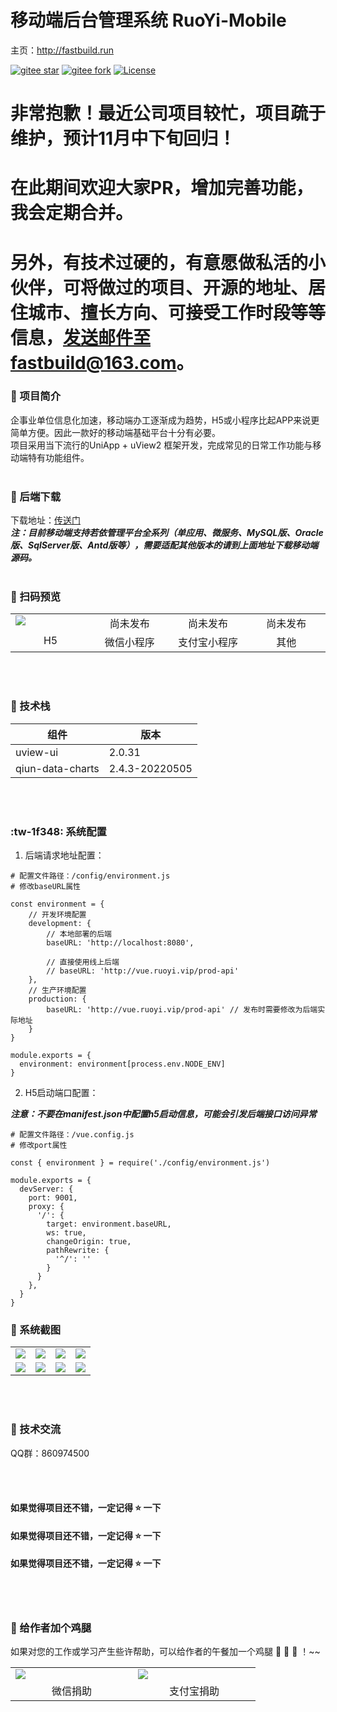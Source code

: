 # 移动端后台管理系统 RuoYi-Mobile
主页：<a href="http://fastbuild.run" target="_blank">http://fastbuild.run</a> 

[![gitee star](https://gitee.com/yinm/RuoYi-Mobile/badge/star.svg?theme=dark)]('https://gitee.com/yinm/RuoYi-Mobile/stargazers')
[![gitee fork](https://gitee.com/yinm/RuoYi-Mobile/badge/fork.svg?theme=dark)]('https://gitee.com/yinm/RuoYi-Mobile/members')
[![License](https://img.shields.io/badge/license-Apache%202-4EB1BA.svg)](https://www.apache.org/licenses/LICENSE-2.0.html)

# 非常抱歉！最近公司项目较忙，项目疏于维护，预计11月中下旬回归！
# 在此期间欢迎大家PR，增加完善功能，我会定期合并。
# 另外，有技术过硬的，有意愿做私活的小伙伴，可将做过的项目、开源的地址、居住城市、擅长方向、可接受工作时段等等信息，发送邮件至fastbuild@163.com。

### :peach: 项目简介
企事业单位信息化加速，移动端办工逐渐成为趋势，H5或小程序比起APP来说更简单方便。因此一款好的移动端基础平台十分有必要。<br>
项目采用当下流行的UniApp + uView2 框架开发，完成常见的日常工作功能与移动端特有功能组件。
<br><br>

### :pear: 后端下载
下载地址：<a href="http://fastbuild.run" target="_blank">传送门</a><br>
***注：目前移动端支持若依管理平台全系列（单应用、微服务、MySQL版、Oracle版、SqlServer版、Antd版等），需要适配其他版本的请到上面地址下载移动端源码。***
<br><br>

###  :strawberry: 扫码预览
<table>
    <tr>
        <td valign="top" width="180"><img src="https://images.gitee.com/uploads/images/2022/0526/091635_6bfffb01_1203341.png"/></td>
        <td valign="center" align="center" width="180">尚未发布</td>
        <td valign="center" align="center" width="180">尚未发布</td>
        <td valign="center" align="center" width="180">尚未发布</td>
    </tr>
    <tr>
        <td valign="top" align="center">H5</td>
        <td valign="top" align="center">微信小程序</td>
        <td valign="top" align="center">支付宝小程序</td>
        <td valign="top" align="center">其他</td>
    </tr>
</table>
<br><br>

###  :watermelon:  技术栈
| 组件       | 版本     |
|----------|--------|
| uview-ui | 2.0.31 |
| qiun-data-charts | 2.4.3-20220505 |

<br><br>

###   :tw-1f348:   系统配置
1. 后端请求地址配置：

```
# 配置文件路径：/config/environment.js
# 修改baseURL属性

const environment = {
	// 开发环境配置
	development: {
		// 本地部署的后端
		baseURL: 'http://localhost:8080',
		
		// 直接使用线上后端
		// baseURL: 'http://vue.ruoyi.vip/prod-api'
	},
	// 生产环境配置
	production: {
		baseURL: 'http://vue.ruoyi.vip/prod-api' // 发布时需要修改为后端实际地址
	}
}

module.exports = {
  environment: environment[process.env.NODE_ENV]
}
```
2. H5启动端口配置：

***注意：不要在manifest.json中配置h5启动信息，可能会引发后端接口访问异常***

```
# 配置文件路径：/vue.config.js
# 修改port属性

const { environment } = require('./config/environment.js')

module.exports = {
  devServer: {
    port: 9001,
    proxy: {
      '/': {
        target: environment.baseURL,
        ws: true,
        changeOrigin: true,
        pathRewrite: {
          '^/': ''
        }
      }
    },
  }
}

```




###    :lemon:   系统截图
<table>
    <tr>
        <td valign="top"><img src="https://gitee.com/yinm/RuoYi-Mobile/raw/master/static/preview/login.jpg"/></td>
        <td valign="top"><img src="https://gitee.com/yinm/RuoYi-Mobile/raw/master/static/preview/index.jpg"/></td>
        <td valign="top"><img src="https://gitee.com/yinm/RuoYi-Mobile/raw/master/static/preview/work.jpg"/></td>
        <td valign="top"><img src="https://gitee.com/yinm/RuoYi-Mobile/raw/master/static/preview/my.jpg"/></td>
    </tr>
    <tr>
        <td valign="top"><img src="https://gitee.com/yinm/RuoYi-Mobile/raw/master/static/preview/notice-m.jpg"/></td>
        <td valign="top"><img src="https://gitee.com/yinm/RuoYi-Mobile/raw/master/static/preview/notice-e.jpg"/></td>
        <td valign="top"><img src="https://gitee.com/yinm/RuoYi-Mobile/raw/master/static/preview/prefile.jpg"/></td>
        <td valign="top"><img src="https://gitee.com/yinm/RuoYi-Mobile/raw/master/static/preview/pwd-reset.jpg"/></td>
    </tr>
</table>
<br><br>

###  :lollipop: 技术交流
QQ群：860974500

<br><br>
#### 如果觉得项目还不错，一定记得 :star: 一下
#### 如果觉得项目还不错，一定记得 :star: 一下
#### 如果觉得项目还不错，一定记得 :star: 一下
<br><br>

###  :poultry_leg:  给作者加个鸡腿
如果对您的工作或学习产生些许帮助，可以给作者的午餐加一个鸡腿 :poultry_leg:  :poultry_leg:  :poultry_leg: ！~~
<table>
    <tr>
        <td valign="top" width="180"><img src="https://gitee.com/yinm/RuoYi-Mobile/raw/master/static/preview/wechat_pay.jpg"/></td>
        <td valign="top" width="180"><img src="https://gitee.com/yinm/RuoYi-Mobile/raw/master/static/preview/ali_pay.jpg"/></td>
    </tr>
    <tr>
        <td valign="top" align="center">微信捐助</td>
        <td valign="top" align="center">支付宝捐助</td>
    </tr>
</table>